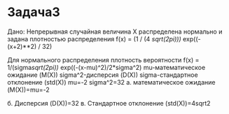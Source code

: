 # Задача3

Дано: Непрерывная случайная величина X распределена нормально и задана плотностью распределения f(x) = (1 / (4 *sqrt(2pi)))* exp((-(x+2)**2) / 32)

Для нормального распределения плотность вероятности f(x) = 1/(sigma*sqrt(2pi))* exp((-(x-mu)^2)/2*sigma^2)
mu-математическое ожидание (M(X))
sigma^2-дисперсия (D(X))
sigma-стандартное отклонение (std(X))
mu=-2
sigma^2=32
a. математическое ожидание (M(X))=mu=-2

б. Дисперсия (D(X))=32
в. Стандартное отклонение (std(X))=4sqrt2
